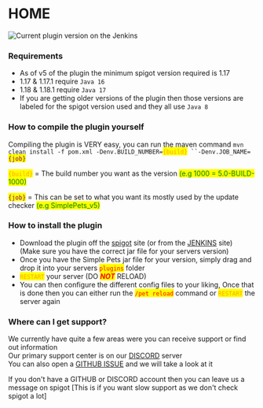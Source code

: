 # HOME

![Current plugin version on the Jenkins](https://img.shields.io/maven-metadata/v?color=red\&label=Current%20Version\&metadataUrl=https%3A%2F%2Frepo.pluginwiki.us%2Frepository%2Fmaven-releases%2Fsimplepets%2Fbrainsynder%2FAPI%2Fmaven-metadata.xml\&style=for-the-badge)

### Requirements

* As of v5 of the plugin the minimum spigot version required is 1.17
* 1.17 & 1.17.1 require `Java 16`
* 1.18 & 1.18.1 require `Java 17`
* If you are getting older versions of the plugin then those versions are labeled for the spigot version used and they all use `Java 8`

### How to compile the plugin yourself

Compiling the plugin is VERY easy, you can run the maven command `mvn clean install -f pom.xml -Denv.BUILD_NUMBER=`<mark style="color:orange;">`{build}`</mark>` ``-Denv.JOB_NAME=`<mark style="color:purple;">`{job}`</mark>

<mark style="color:orange;">`{build}`</mark> = The build number you want as the version <mark style="color:green;">(e.g 1000 = 5.0-BUILD-1000)</mark>

<mark style="color:purple;">`{job}`</mark> = This can be set to what you want its mostly used by the update checker <mark style="color:green;">(e.g SimplePets\_v5)</mark>

### How to install the plugin

* Download the plugin off the [spigot](https://www.spigotmc.org/resources/14124/) site (or from the [JENKINS](https://ci.pluginwiki.us/job/SimplePets\_v5/) site)\
  &#x20;            (Make sure you have the correct jar file for your servers version)
* Once you have the Simple Pets jar file for your version, simply drag and drop it into your servers <mark style="color:red;">`plugins`</mark> folder
* <mark style="color:orange;">`RESTART`</mark> your server (DO _<mark style="color:red;">**NOT**</mark>_ RELOAD)
* You can then configure the different config files to your liking, Once that is done then you can either run the <mark style="color:red;">`/pet reload`</mark> command or <mark style="color:orange;">`RESTART`</mark> the server again

### Where can I get support?

We currently have quite a few areas were you can receive support or find out information\
Our primary support center is on our [DISCORD](https://discord.gg/TzhnW8xtsR) server\
You can also open a [GITHUB ISSUE](https://github.com/brainsynder-Dev/SimplePets/issues/new/choose) and we will take a look at it&#x20;

If you don't have a GITHUB or DISCORD account then you can leave us a message on spigot \[This is if you want slow support as we don't check spigot a lot]
